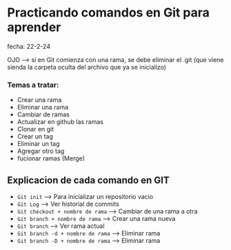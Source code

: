 # Practicando comandos en Git para aprender 
fecha: 22-2-24

OJO --> si en Git comienza con una rama, se debe eliminar el .git (que viene sienda la carpeta oculta del archivo que ya se inicializo) 

### Temas a tratar: 
- Crear una rama
- Eliminar una rama
- Cambiar de ramas
- Actualizar en github las ramas
- Clonar en git
- Crear un tag
- Eliminar un tag
- Agregar otro tag
- fucionar ramas (Merge)



## Explicacion de cada comando en GIT

- `Git init` --> Para inicializar un repositorio vacio
- `Git Log` --> Ver historial de commits
- `Git checkout + nombre de rama` --> Cambiar de una rama a otra 
- `Git branch + nombre de rama` --> Crear una rama nueva
- `Git branch` --> Ver rama actual 
- `Git branch -d + nombre de rama` --> Eliminar rama
- `Git branch -D + nombre de rama` --> Eliminar rama

  
  
